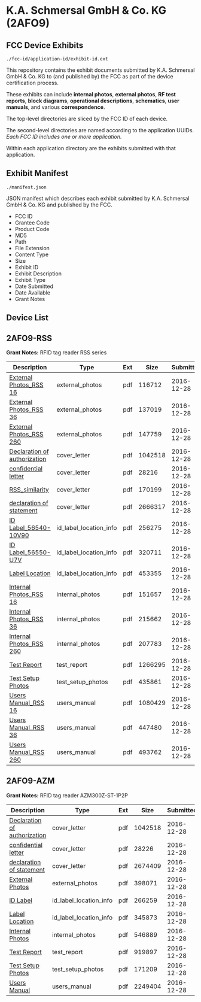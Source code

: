 # K.A. Schmersal GmbH & Co. KG (2AFO9)
## FCC Device Exhibits

```
./fcc-id/application-id/exhibit-id.ext
```

This repository contains the exhibit documents submitted by K.A. Schmersal GmbH & Co. KG to (and published by) the FCC as part of the device certification process.

These exhibits can include **internal photos**, **external photos**, **RF test reports**, **block diagrams**, **operational descriptions**, **schematics**, **user manuals**, and various **correspondence**.

The top-level directories are sliced by the FCC ID of each device.

The second-level directories are named according to the application UUIDs. *Each FCC ID includes one or more application.*

Within each application directory are the exhibits submitted with that application. 

## Exhibit Manifest

```
./manifest.json
```

JSON manifest which describes each exhibit submitted by K.A. Schmersal GmbH & Co. KG and published by the FCC.

- FCC ID
- Grantee Code
- Product Code
- MD5
- Path
- File Extension
- Content Type
- Size
- Exhibit ID
- Exhibit Description
- Exhibit Type
- Date Submitted
- Date Available
- Grant Notes

## Device List
## 2AFO9-RSS
**Grant Notes:** RFID tag reader RSS series

| Description | Type | Ext | Size | Submitted | Available |
| ----------- | ---- | --- | ---- | --------- | --------- |
| [External Photos_RSS 16](2AFO9-RSS/a9180cc37cb678ddadcc6ac42bf1e7eb/3241636.pdf) | external_photos | pdf | 116712 | 2016-12-28 | 2016-12-29 |
| [External Photos_RSS 36](2AFO9-RSS/a9180cc37cb678ddadcc6ac42bf1e7eb/3241637.pdf) | external_photos | pdf | 137019 | 2016-12-28 | 2016-12-29 |
| [External Photos_RSS 260](2AFO9-RSS/a9180cc37cb678ddadcc6ac42bf1e7eb/3241638.pdf) | external_photos | pdf | 147759 | 2016-12-28 | 2016-12-29 |
| [Declaration of authorization](2AFO9-RSS/a9180cc37cb678ddadcc6ac42bf1e7eb/3241398.pdf) | cover_letter | pdf | 1042518 | 2016-12-28 | 2016-12-29 |
| [confidential letter](2AFO9-RSS/a9180cc37cb678ddadcc6ac42bf1e7eb/3241582.pdf) | cover_letter | pdf | 28216 | 2016-12-28 | 2016-12-29 |
| [RSS_similarity](2AFO9-RSS/a9180cc37cb678ddadcc6ac42bf1e7eb/3241585.pdf) | cover_letter | pdf | 170199 | 2016-12-28 | 2016-12-29 |
| [declaration of statement](2AFO9-RSS/a9180cc37cb678ddadcc6ac42bf1e7eb/3241586.pdf) | cover_letter | pdf | 2666317 | 2016-12-28 | 2016-12-29 |
| [ID Label_56540-10V90](2AFO9-RSS/a9180cc37cb678ddadcc6ac42bf1e7eb/3241667.pdf) | id_label_location_info | pdf | 256275 | 2016-12-28 | 2016-12-29 |
| [ID Label_56550-U7V](2AFO9-RSS/a9180cc37cb678ddadcc6ac42bf1e7eb/3241668.pdf) | id_label_location_info | pdf | 320711 | 2016-12-28 | 2016-12-29 |
| [Label Location](2AFO9-RSS/a9180cc37cb678ddadcc6ac42bf1e7eb/3241669.pdf) | id_label_location_info | pdf | 453355 | 2016-12-28 | 2016-12-29 |
| [Internal Photos_RSS 16](2AFO9-RSS/a9180cc37cb678ddadcc6ac42bf1e7eb/3241639.pdf) | internal_photos | pdf | 151657 | 2016-12-28 | 2017-06-27 |
| [Internal Photos_RSS 36](2AFO9-RSS/a9180cc37cb678ddadcc6ac42bf1e7eb/3241640.pdf) | internal_photos | pdf | 215662 | 2016-12-28 | 2017-06-27 |
| [Internal Photos_RSS 260](2AFO9-RSS/a9180cc37cb678ddadcc6ac42bf1e7eb/3241644.pdf) | internal_photos | pdf | 207783 | 2016-12-28 | 2017-06-27 |
| [Test Report](2AFO9-RSS/a9180cc37cb678ddadcc6ac42bf1e7eb/3241575.pdf) | test_report | pdf | 1266295 | 2016-12-28 | 2016-12-29 |
| [Test Setup Photos](2AFO9-RSS/a9180cc37cb678ddadcc6ac42bf1e7eb/3241671.pdf) | test_setup_photos | pdf | 435861 | 2016-12-28 | 2017-06-27 |
| [Users Manual_RSS 16](2AFO9-RSS/a9180cc37cb678ddadcc6ac42bf1e7eb/3241632.pdf) | users_manual | pdf | 1080429 | 2016-12-28 | 2017-06-27 |
| [Users Manual_RSS 36](2AFO9-RSS/a9180cc37cb678ddadcc6ac42bf1e7eb/3241633.pdf) | users_manual | pdf | 447480 | 2016-12-28 | 2017-06-27 |
| [Users Manual_RSS 260](2AFO9-RSS/a9180cc37cb678ddadcc6ac42bf1e7eb/3241634.pdf) | users_manual | pdf | 493762 | 2016-12-28 | 2017-06-27 |
## 2AFO9-AZM
**Grant Notes:** RFID tag reader AZM300Z-ST-1P2P

| Description | Type | Ext | Size | Submitted | Available |
| ----------- | ---- | --- | ---- | --------- | --------- |
| [Declaration of authorization](2AFO9-AZM/738e14b23a9905fae569784ad1a76e2b/3241398.pdf) | cover_letter | pdf | 1042518 | 2016-12-28 | 2016-12-28 |
| [confidential letter](2AFO9-AZM/738e14b23a9905fae569784ad1a76e2b/3241418.pdf) | cover_letter | pdf | 28226 | 2016-12-28 | 2016-12-28 |
| [declaration of statement](2AFO9-AZM/738e14b23a9905fae569784ad1a76e2b/3241420.pdf) | cover_letter | pdf | 2674409 | 2016-12-28 | 2016-12-28 |
| [External Photos](2AFO9-AZM/738e14b23a9905fae569784ad1a76e2b/3241569.pdf) | external_photos | pdf | 398071 | 2016-12-28 | 2016-12-28 |
| [ID Label](2AFO9-AZM/738e14b23a9905fae569784ad1a76e2b/3241583.pdf) | id_label_location_info | pdf | 266259 | 2016-12-28 | 2016-12-28 |
| [Label Location](2AFO9-AZM/738e14b23a9905fae569784ad1a76e2b/3241584.pdf) | id_label_location_info | pdf | 345873 | 2016-12-28 | 2016-12-28 |
| [Internal Photos](2AFO9-AZM/738e14b23a9905fae569784ad1a76e2b/3241570.pdf) | internal_photos | pdf | 546889 | 2016-12-28 | 2017-06-27 |
| [Test Report](2AFO9-AZM/738e14b23a9905fae569784ad1a76e2b/3241481.pdf) | test_report | pdf | 919897 | 2016-12-28 | 2016-12-28 |
| [Test Setup Photos](2AFO9-AZM/738e14b23a9905fae569784ad1a76e2b/3241574.pdf) | test_setup_photos | pdf | 171209 | 2016-12-28 | 2017-06-27 |
| [Users Manual](2AFO9-AZM/738e14b23a9905fae569784ad1a76e2b/3241581.pdf) | users_manual | pdf | 2249404 | 2016-12-28 | 2017-06-27 |
